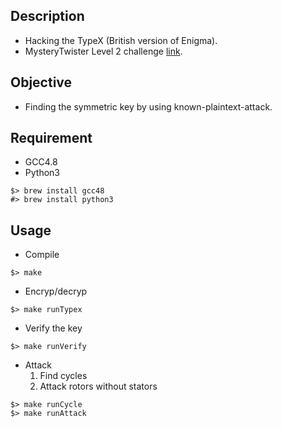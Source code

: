 ## Description
- Hacking the TypeX (British version of Enigma).
- MysteryTwister Level 2 challenge [link](https://www.mysterytwisterc3.org/en/challenges/level-ii/typex-part-1).

## Objective
- Finding the symmetric key by using known-plaintext-attack.

## Requirement
- GCC4.8
- Python3
```
$> brew install gcc48
#> brew install python3
```


## Usage
- Compile
```
$> make
```

- Encryp/decryp
```
$> make runTypex
```

- Verify the key
```
$> make runVerify
```

- Attack
  1. Find cycles
  2. Attack rotors without stators
```
$> make runCycle
$> make runAttack
```
